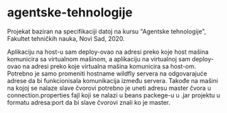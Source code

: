 # agentske-tehnologije
Projekat baziran na specifikaciji datoj na kursu "Agentske tehnologije", Fakultet tehničkih nauka, Novi Sad, 2020.

Aplikaciju na host-u sam deploy-ovao na adresi preko koje host mašina komunicira sa virtualnom mašinom, a aplikaciju na virtualnoj sam deploy-ovao na adresi preko koje virtualna mašina komunicira sa host-om. Potrebno je samo promeniti hostname wildfly servera na odgovarajuće adrese da bi funkcionisala komunikacija između servera. Takođe na mašini na kojoj se nalaze slave čvorovi potrebno je uneti adresu master čvora u connection.properties fajl koji se nalazi u beans packege-u u .jar projektu u formatu adresa:port da bi slave čvorovi znali ko je master.  
